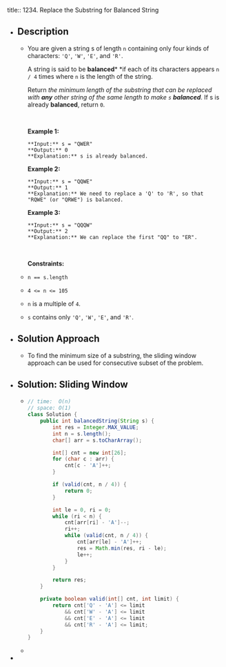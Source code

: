 title:: 1234. Replace the Substring for Balanced String

- ## Description
	- You are given a string s of length `n` containing only four kinds of characters: `'Q'`, `'W'`, `'E'`, and `'R'`.
	  
	  A string is said to be **balanced*** *if each of its characters appears `n / 4` times where `n` is the length of the string.
	  
	  Return *the minimum length of the substring that can be replaced with **any** other string of the same length to make *`s`* **balanced***. If s is already **balanced**, return `0`.
	  
	   
	  
	  **Example 1:**
	  
	  ```
	  **Input:** s = "QWER"
	  **Output:** 0
	  **Explanation:** s is already balanced.
	  ```
	  
	  **Example 2:**
	  
	  ```
	  **Input:** s = "QQWE"
	  **Output:** 1
	  **Explanation:** We need to replace a 'Q' to 'R', so that "RQWE" (or "QRWE") is balanced.
	  ```
	  
	  **Example 3:**
	  
	  ```
	  **Input:** s = "QQQW"
	  **Output:** 2
	  **Explanation:** We can replace the first "QQ" to "ER".
	  ```
	  
	   
	  
	  **Constraints:**
	- `n == s.length`
	- `4 <= n <= 105`
	- `n` is a multiple of `4`.
	- `s` contains only `'Q'`, `'W'`, `'E'`, and `'R'`.
- ## Solution Approach
	- To find the minimum size of a substring, the sliding window approach can be used for consecutive subset of the problem.
- ## Solution: Sliding Window
	- ```java
	  // time:  O(n)
	  // space: O(1)
	  class Solution {
	      public int balancedString(String s) {
	          int res = Integer.MAX_VALUE;
	          int n = s.length();
	          char[] arr = s.toCharArray();
	  
	          int[] cnt = new int[26];
	          for (char c : arr) {
	              cnt[c - 'A']++;
	          }
	  
	          if (valid(cnt, n / 4)) {
	              return 0;
	          }
	  
	          int le = 0, ri = 0;
	          while (ri < n) {
	              cnt[arr[ri] - 'A']--;
	              ri++;
	              while (valid(cnt, n / 4)) {
	                  cnt[arr[le] - 'A']++;
	                  res = Math.min(res, ri - le);
	                  le++;
	              }
	          }
	  
	          return res;
	      }
	  
	      private boolean valid(int[] cnt, int limit) {
	          return cnt['Q' - 'A'] <= limit
	              && cnt['W' - 'A'] <= limit
	              && cnt['E' - 'A'] <= limit
	              && cnt['R' - 'A'] <= limit;
	      }
	  }
	  ```
	-
-